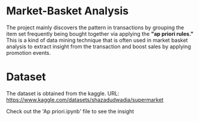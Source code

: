 # Market-Basket Analysis

The project mainly discovers the pattern in transactions by grouping the item set frequently being bought together via applying the **"ap priori rules."** This is a kind of data mining technique that is often used in market basket analysis to extract insight from the transaction and boost sales by applying promotion events.

# Dataset
The dataset is obtained from the kaggle. URL: https://www.kaggle.com/datasets/shazadudwadia/supermarket
  
Check out the 'Ap priori.ipynb' file to see the insight
